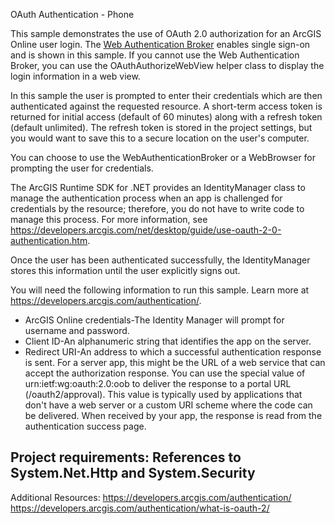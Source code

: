 OAuth Authentication - Phone

This sample demonstrates the use of OAuth 2.0 authorization for an ArcGIS Online user login. The [Web Authentication Broker](https://msdn.microsoft.com/en-us/library/windows/apps/xaml/hh750287.aspx) enables single sign-on and is shown in this sample. If you cannot use the Web Authentication Broker, you can use the OAuthAuthorizeWebView helper class to display the login information in a web view. 

In this sample the user is prompted to enter their credentials which are then authenticated against the requested resource. A short-term access token is returned for initial access (default of 60 minutes) along with a refresh token (default unlimited). The refresh token is stored in the project settings, but you would want to save this to a secure location on the user's computer. 

You can choose to use the WebAuthenticationBroker or a WebBrowser for prompting the user for credentials. 

The ArcGIS Runtime SDK for .NET provides an IdentityManager class to manage the authentication process when an app is challenged for credentials by the resource; therefore, you do not have to write code to manage this process. For more information, see https://developers.arcgis.com/net/desktop/guide/use-oauth-2-0-authentication.htm. 

Once the user has been authenticated successfully, the IdentityManager stores this information until the user explicitly signs out. 

You will need the following information to run this sample. Learn more at https://developers.arcgis.com/authentication/. 
- ArcGIS Online credentials-The Identity Manager will prompt for username and password. 
- Client ID-An alphanumeric string that identifies the app on the server. 
- Redirect URI-An address to which a successful authentication response is sent. For a server app, this might be the URL of a web service that can accept the authorization response. You can use the special value of urn:ietf:wg:oauth:2.0:oob to deliver the response to a portal URL (/oauth2/approval). This value is typically used by applications that don't have a web server or a custom URI scheme where the code can be delivered. When received by your app, the response is read from the authentication success page.

Project requirements: References to System.Net.Http and System.Security
--------------------

Additional Resources:
https://developers.arcgis.com/authentication/
https://developers.arcgis.com/authentication/what-is-oauth-2/

